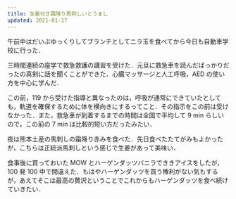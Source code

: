 ```yaml
---
title: 生姜付き霜降り馬刺しいとうまし
updated: 2021-01-17
---
```

午前中はだいぶゆっくりしてブランチとしてニラ玉を食べてから今日も自動車学校に行った．

三時間連続の座学で救急救護の講習を受けた．元旦に救急車を読んだばっかりだったの真剣に話を聞くことができた．心臓マッサージと人工呼吸，AED の使い方を中心に学んだ．

この前，119 から受けた指導と異なったのは，呼吸が通常にできていたとしても，軌道を確保するために体を横向きにするってこと．その指示をこの前は受けなかった．また，救急車が到着するまでの時間は全国で平均して 9 min らしいので，この前の 7 min は比較的短い方だったみたい．

夜は熊本土産の馬刺しの霜降り赤みを食べた．先日食べたたてがみもよかったが，こちらは正統派馬刺しという感じで生姜があって美味い．

食事後に買っておいた MOW とハーゲンダッツバニラでききアイスをしたが，100 発 100 中で間違えた．もはやハーゲンダッツを買う権利がない気もするが，あえてそこは最高の贅沢ということでこれからもハーゲンダッツを食べ続けていきたい．
